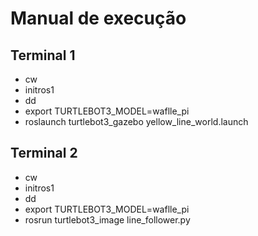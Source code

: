 # Manual de execução

## Terminal 1 
- cw
- initros1
- dd
- export TURTLEBOT3_MODEL=waflle_pi
- roslaunch turtlebot3_gazebo yellow_line_world.launch

## Terminal 2 
- cw
- initros1
- dd
- export TURTLEBOT3_MODEL=waflle_pi
- rosrun turtlebot3_image line_follower.py

